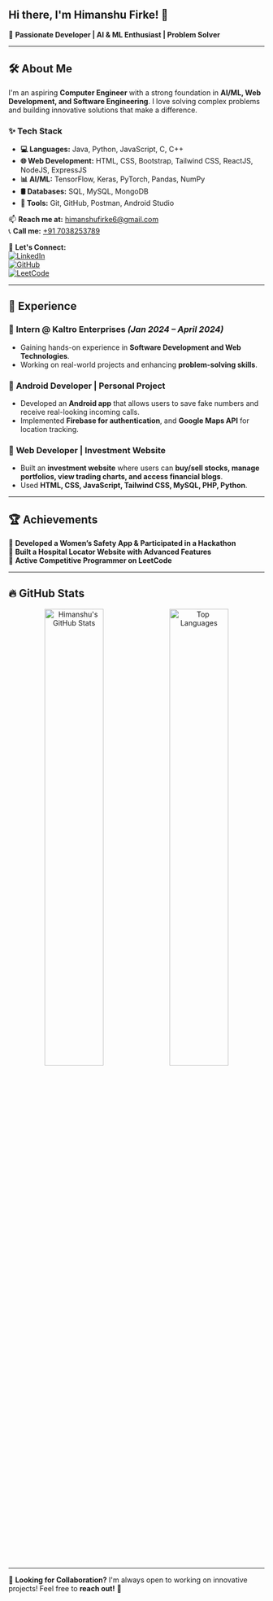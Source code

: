 ## Hi there, I'm **Himanshu Firke!** 👋

🚀 **Passionate Developer | AI & ML Enthusiast | Problem Solver**

---

## 🛠 About Me
I'm an aspiring **Computer Engineer** with a strong foundation in **AI/ML, Web Development, and Software Engineering**. I love solving complex problems and building innovative solutions that make a difference.

### ✨ Tech Stack
- **💻 Languages:** Java, Python, JavaScript, C, C++
- **🌐 Web Development:** HTML, CSS, Bootstrap, Tailwind CSS, ReactJS, NodeJS, ExpressJS
- **📊 AI/ML:** TensorFlow, Keras, PyTorch, Pandas, NumPy
- **🛢 Databases:** SQL, MySQL, MongoDB
- **🔧 Tools:** Git, GitHub, Postman, Android Studio

📫 **Reach me at:** [himanshufirke6@gmail.com](mailto:himanshufirke6@gmail.com)  
📞 **Call me:** [+91 7038253789](tel:+917038253789)

🔗 **Let's Connect:**  
[![LinkedIn](https://img.shields.io/badge/LinkedIn-Connect-blue?style=for-the-badge&logo=linkedin)](https://www.linkedin.com/in/himanshufirke/)  
[![GitHub](https://img.shields.io/badge/GitHub-Follow-black?style=for-the-badge&logo=github)](https://github.com/himanshu-firke/)  
[![LeetCode](https://img.shields.io/badge/LeetCode-Practice-orange?style=for-the-badge&logo=leetcode)](https://leetcode.com/u/Himanshu-Firke01/)

---

## 📌 Experience
### 🔹 **Intern @ Kaltro Enterprises** *(Jan 2024 – April 2024)*  
- Gaining hands-on experience in **Software Development and Web Technologies**.  
- Working on real-world projects and enhancing **problem-solving skills**.  

### 🔹 **Android Developer | Personal Project**  
- Developed an **Android app** that allows users to save fake numbers and receive real-looking incoming calls.  
- Implemented **Firebase for authentication**, and **Google Maps API** for location tracking.  

### 🔹 **Web Developer | Investment Website**  
- Built an **investment website** where users can **buy/sell stocks, manage portfolios, view trading charts, and access financial blogs**.  
- Used **HTML, CSS, JavaScript, Tailwind CSS, MySQL, PHP, Python**.  

---

## 🏆 Achievements
🏅 **Developed a Women’s Safety App & Participated in a Hackathon**  
🥇 **Built a Hospital Locator Website with Advanced Features**  
🥈 **Active Competitive Programmer on LeetCode**  

---

## 🔥 GitHub Stats
<p align="center">
  <img src="https://github-readme-stats.vercel.app/api?username=himanshu-firke&show_icons=true&theme=radical" alt="Himanshu's GitHub Stats" width="48%"/>
  <img src="https://github-readme-stats.vercel.app/api/top-langs/?username=himanshu-firke&layout=compact&theme=tokyonight" alt="Top Languages" width="48%"/>
</p>

---

🎯 **Looking for Collaboration?** I'm always open to working on innovative projects! Feel free to **reach out!** 🚀
